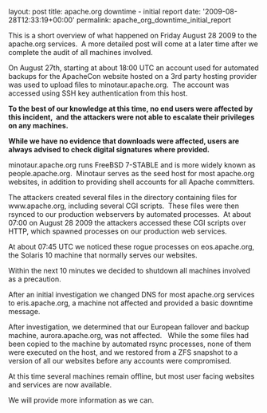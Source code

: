 
layout: post
title: apache.org downtime - initial report
date: '2009-08-28T12:33:19+00:00'
permalink: apache_org_downtime_initial_report

<p>This is a short overview of what happened on Friday August 28 2009
to the apache.org services.&nbsp; A more detailed post will come at a later
time after we complete the audit of all machines involved.</p><p> On August 27th, starting at
about 18:00 UTC an account used for automated backups for the ApacheCon
website hosted on a 3rd party hosting provider was used to upload files
to minotaur.apache.org.&nbsp; The account was accessed using SSH key
authentication from this host.<br /></p><p><b>To the best of our knowledge at this time, no end users were affected by this incident,&nbsp; and the attackers were not able to escalate their
privileges on any machines.</b></p><b>While we have no evidence that downloads were affected, users are always advised to check digital
signatures where provided.</b><p>minotaur.apache.org runs
FreeBSD 7-STABLE and is more widely known as people.apache.org.&nbsp;
Minotaur serves as the seed host for most apache.org websites, in
addition to providing shell accounts for all Apache committers.</p><p>The
attackers created several files in the directory containing files for
www.apache.org, including several CGI scripts.&nbsp; These files were then
rsynced to our production webservers by automated processes.&nbsp; At about
07:00 on August 28 2009 the attackers accessed these CGI scripts over
HTTP, which spawned processes on our production web services. </p><p>At about 07:45 UTC we noticed these rogue processes on eos.apache.org, the Solaris 10 machine that normally serves our websites.</p><p>Within the next 10 minutes we decided to shutdown all machines involved as a precaution.</p><p>After
an initial investigation we changed DNS for most apache.org services to
eris.apache.org, a machine not affected and provided a basic downtime
message.</p><p>After investigation, we determined that our European fallover and backup machine, aurora.apache.org, was not affected.&nbsp;&nbsp; While
the some files had been copied to the machine by automated rsync
processes, none of them were executed on the host, and we restored from
a ZFS snapshot to a version of all our websites before any accounts
were compromised.</p><p>At this time several machines remain offline, but most user facing websites and services are now available.</p><p>We will provide more information as we can.<br /></p><p>&nbsp;</p>
